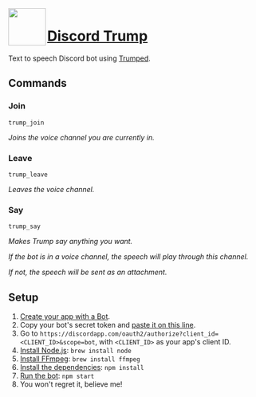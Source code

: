 <img src="trump.jpg?raw=true" width="75" align="left">

# [Discord Trump](https://discordapp.com/oauth2/authorize?client_id=484622857041608705&scope=bot)
Text to speech Discord bot using [Trumped](https://trumped.com/).

## Commands
### Join
`trump_join`

*Joins the voice channel you are currently in.*

### Leave
`trump_leave`

*Leaves the voice channel.*

### Say
`trump_say`

*Makes Trump say anything you want.*

*If the bot is in a voice channel, the speech will play through this channel.*

*If not, the speech will be sent as an attachment.*

## Setup
1. [Create your app with a Bot](https://discordapp.com/developers/applications/me).
2. Copy your bot's secret token and [paste it on this line](https://github.com/MysteryPancake/Discord-Trump/blob/master/trump.js#L8).
3. Go to `https://discordapp.com/oauth2/authorize?client_id=<CLIENT_ID>&scope=bot`, with `<CLIENT_ID>` as your app's client ID.
4. [Install Node.js](https://nodejs.org/en/download): `brew install node`
5. [Install FFmpeg](https://www.ffmpeg.org/download.html): `brew install ffmpeg`
6. [Install the dependencies](https://github.com/MysteryPancake/Discord-Trump/blob/master/package.json#L37-L40): `npm install`
7. [Run the bot](https://github.com/MysteryPancake/Discord-Trump/blob/master/trump.js): `npm start`
8. You won't regret it, believe me!
